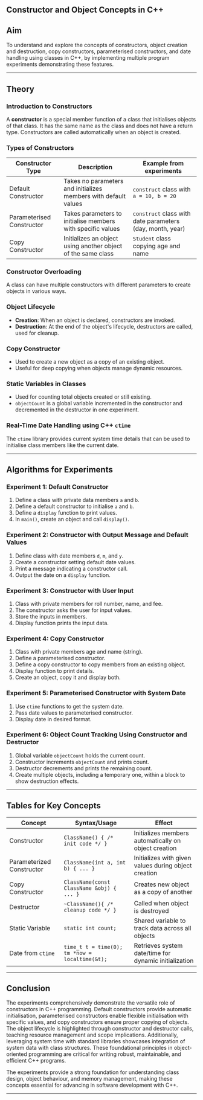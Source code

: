 ## Constructor and Object Concepts in C++

## Aim
To understand and explore the concepts of constructors, object creation and destruction, copy constructors, parameterised constructors, and date handling using classes in C++, by implementing multiple program experiments demonstrating these features.

***

## Theory

### Introduction to Constructors
A **constructor** is a special member function of a class that initialises objects of that class. It has the same name as the class and does not have a return type. Constructors are called automatically when an object is created.

### Types of Constructors
| Constructor Type       | Description                                                     | Example from experiments                        |
|-----------------------|-----------------------------------------------------------------|------------------------------------------------|
| Default Constructor   | Takes no parameters and initializes members with default values | `construct` class with `a = 10, b = 20`         |
| Parameterised Constructor | Takes parameters to initialise members with specific values  | `construct` class with date parameters (day, month, year) |
| Copy Constructor      | Initializes an object using another object of the same class    | `Student` class copying age and name            |

### Constructor Overloading
A class can have multiple constructors with different parameters to create objects in various ways.

### Object Lifecycle
- **Creation**: When an object is declared, constructors are invoked.
- **Destruction**: At the end of the object's lifecycle, destructors are called, used for cleanup.
  
### Copy Constructor
- Used to create a new object as a copy of an existing object.
- Useful for deep copying when objects manage dynamic resources.

### Static Variables in Classes
- Used for counting total objects created or still existing.
- `objectCount` is a global variable incremented in the constructor and decremented in the destructor in one experiment.

### Real-Time Date Handling using C++ `ctime`
The `ctime` library provides current system time details that can be used to initialise class members like the current date.

***

## Algorithms for Experiments

### Experiment 1: Default Constructor
1. Define a class with private data members `a` and `b`.
2. Define a default constructor to initialise `a` and `b`.
3. Define a `display` function to print values.
4. In `main()`, create an object and call `display()`.

### Experiment 2: Constructor with Output Message and Default Values
1. Define class with date members `d`, `m`, and `y`.
2. Create a constructor setting default date values.
3. Print a message indicating a constructor call.
4. Output the date on a `display` function.

### Experiment 3: Constructor with User Input
1. Class with private members for roll number, name, and fee.
2. The constructor asks the user for input values.
3. Store the inputs in members.
4. Display function prints the input data.

### Experiment 4: Copy Constructor
1. Class with private members age and name (string).
2. Define a parameterised constructor.
3. Define a copy constructor to copy members from an existing object.
4. Display function to print details.
5. Create an object, copy it and display both.

### Experiment 5: Parameterised Constructor with System Date
1. Use `ctime` functions to get the system date.
2. Pass date values to parameterised constructor.
3. Display date in desired format.

### Experiment 6: Object Count Tracking Using Constructor and Destructor
1. Global variable `objectCount` holds the current count.
2. Constructor increments `objectCount` and prints count.
3. Destructor decrements and prints the remaining count.
4. Create multiple objects, including a temporary one, within a block to show destruction effects.

***

## Tables for Key Concepts

| Concept             | Syntax/Usage                           | Effect                                                             |
|---------------------|-------------------------------------|--------------------------------------------------------------------|
| Constructor         | `ClassName() { /* init code */ }`    | Initializes members automatically on object creation              |
| Parameterized Constructor | `ClassName(int a, int b) { ... }`   | Initializes with given values during object creation                |
| Copy Constructor    | `ClassName(const ClassName &obj) { ... }` | Creates new object as a copy of another                             |
| Destructor          | `~ClassName(){ /* cleanup code */ }` | Called when object is destroyed                                    |
| Static Variable     | `static int count;`                   | Shared variable to track data across all objects                   |
| Date from `ctime`   | `time_t t = time(0); tm *now = localtime(&t);` | Retrieves system date/time for dynamic initialization              |

***

## Conclusion

The experiments comprehensively demonstrate the versatile role of constructors in C++ programming. Default constructors provide automatic initialisation, parameterised constructors enable flexible initialisation with specific values, and copy constructors ensure proper copying of objects. The object lifecycle is highlighted through constructor and destructor calls, teaching resource management and scope implications. Additionally, leveraging system time with standard libraries showcases integration of system data with class structures. These foundational principles in object-oriented programming are critical for writing robust, maintainable, and efficient C++ programs.

The experiments provide a strong foundation for understanding class design, object behaviour, and memory management, making these concepts essential for advancing in software development with C++.

***
